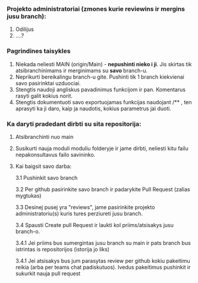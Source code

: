 ### Projekto administratoriai (zmones kurie reviewins ir mergins jusu branch):
1. Odilijus
2. ....?

### Pagrindines taisykles
1. Niekada neliesti MAIN (origin/Main) - **nepushinti nieko i ji**. Jis skirtas tik atsibranchinimams ir merginimams su **savo** branch-u.
2. Neprikurti bereikalingu branch-u gite. Pushinti tik 1 branch kiekvienai savo pasirinktai uzduociai.
3. Stengtis naudoji angliskus pavadinimus funkcijom ir pan. Komentarus rasyti galit kokius norit.
4. Stengtis dokumentuoti savo exportuojamas funkcijas naudojant /** , ten aprasyti ka ji daro, kaip ja naudotis, kokius parametrus jai duoti.

### Ka daryti pradedant dirbti su sita repositorija:
1. Atsibranchinti nuo main
2. Susikurti nauja moduli moduliu folderyje ir jame dirbti, neliesti kitu failu nepakonsultavus failo savininko.
3. Kai baigsit savo darba:

   3.1 Pushinkit savo branch
   
   3.2 Per github pasirinkite savo branch ir padarykite Pull Request (zalias mygtukas)
   
   3.3 Desinej pusej yra "reviews", jame pasirinkite projekto administratoriu(s) kuris tures perziureti jusu branch.
   
   3.4 Spausti Create pull Request ir laukti kol priims/atsisakys jusu branch-o.
   
     3.4.1 Jei priims bus sumergintas jusu branch su main ir pats branch bus istrintas is repositorijos (istorija jo liks)
   
     3.4.1 Jei atsisakys bus jum parasytas review per github kokiu pakeitimu reikia (arba per teams chat padiskutuos). Ivedus pakeitimus pushinkit ir sukurkit nauja pull request
